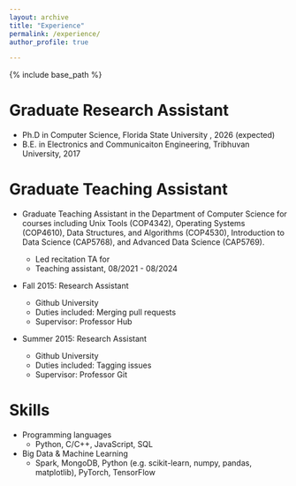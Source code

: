 ```yaml
---
layout: archive
title: "Experience"
permalink: /experience/
author_profile: true

---
```


{% include base_path %}

Graduate Research Assistant
======
* Ph.D in Computer Science, Florida State University , 2026 (expected)
* B.E. in Electronics and Communicaiton Engineering, Tribhuvan University, 2017

Graduate Teaching Assistant
======
* Graduate Teaching Assistant in the Department of Computer Science for courses including Unix Tools (COP4342), Operating Systems (COP4610), Data Structures, and Algorithms 
(COP4530), Introduction to Data Science (CAP5768), and Advanced Data Science (CAP5769). 
  * Led recitation TA for 
  * Teaching assistant, 08/2021 - 08/2024

* Fall 2015: Research Assistant
  * Github University
  * Duties included: Merging pull requests
  * Supervisor: Professor Hub

* Summer 2015: Research Assistant
  * Github University
  * Duties included: Tagging issues
  * Supervisor: Professor Git
  
Skills
======
* Programming languages
   * Python, C/C++, JavaScript, SQL
* Big Data & Machine Learning 
  * Spark, MongoDB, Python (e.g. scikit-learn, numpy, pandas, matplotlib), PyTorch, TensorFlow


